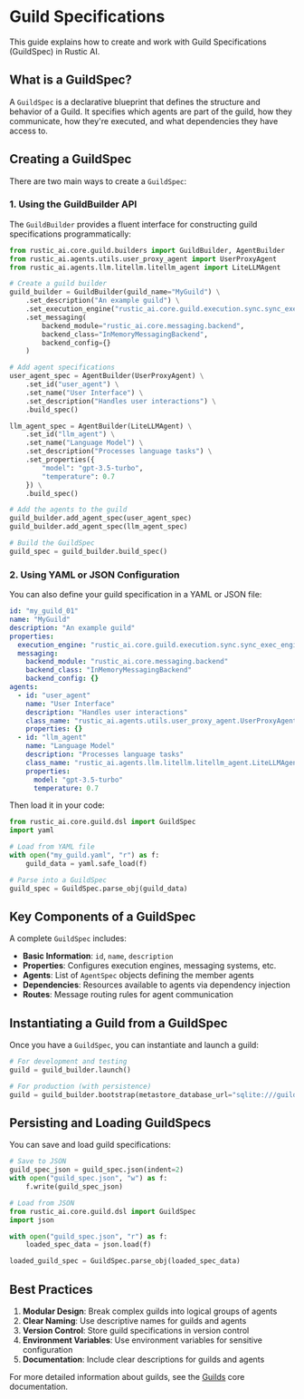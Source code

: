 # Guild Specifications

This guide explains how to create and work with Guild Specifications (GuildSpec) in Rustic AI.

## What is a GuildSpec?

A `GuildSpec` is a declarative blueprint that defines the structure and behavior of a Guild. It specifies which agents are part of the guild, how they communicate, how they're executed, and what dependencies they have access to.

## Creating a GuildSpec

There are two main ways to create a `GuildSpec`:

### 1. Using the GuildBuilder API

The `GuildBuilder` provides a fluent interface for constructing guild specifications programmatically:

```python
from rustic_ai.core.guild.builders import GuildBuilder, AgentBuilder
from rustic_ai.agents.utils.user_proxy_agent import UserProxyAgent
from rustic_ai.agents.llm.litellm.litellm_agent import LiteLLMAgent

# Create a guild builder
guild_builder = GuildBuilder(guild_name="MyGuild") \
    .set_description("An example guild") \
    .set_execution_engine("rustic_ai.core.guild.execution.sync.sync_exec_engine.SyncExecutionEngine") \
    .set_messaging(
        backend_module="rustic_ai.core.messaging.backend",
        backend_class="InMemoryMessagingBackend",
        backend_config={}
    )

# Add agent specifications
user_agent_spec = AgentBuilder(UserProxyAgent) \
    .set_id("user_agent") \
    .set_name("User Interface") \
    .set_description("Handles user interactions") \
    .build_spec()

llm_agent_spec = AgentBuilder(LiteLLMAgent) \
    .set_id("llm_agent") \
    .set_name("Language Model") \
    .set_description("Processes language tasks") \
    .set_properties({
        "model": "gpt-3.5-turbo",
        "temperature": 0.7
    }) \
    .build_spec()

# Add the agents to the guild
guild_builder.add_agent_spec(user_agent_spec)
guild_builder.add_agent_spec(llm_agent_spec)

# Build the GuildSpec
guild_spec = guild_builder.build_spec()
```

### 2. Using YAML or JSON Configuration

You can also define your guild specification in a YAML or JSON file:

```yaml
id: "my_guild_01"
name: "MyGuild"
description: "An example guild"
properties:
  execution_engine: "rustic_ai.core.guild.execution.sync.sync_exec_engine.SyncExecutionEngine"
  messaging:
    backend_module: "rustic_ai.core.messaging.backend"
    backend_class: "InMemoryMessagingBackend"
    backend_config: {}
agents:
  - id: "user_agent"
    name: "User Interface"
    description: "Handles user interactions"
    class_name: "rustic_ai.agents.utils.user_proxy_agent.UserProxyAgent"
    properties: {}
  - id: "llm_agent"
    name: "Language Model"
    description: "Processes language tasks"
    class_name: "rustic_ai.agents.llm.litellm.litellm_agent.LiteLLMAgent"
    properties:
      model: "gpt-3.5-turbo"
      temperature: 0.7
```

Then load it in your code:

```python
from rustic_ai.core.guild.dsl import GuildSpec
import yaml

# Load from YAML file
with open("my_guild.yaml", "r") as f:
    guild_data = yaml.safe_load(f)

# Parse into a GuildSpec
guild_spec = GuildSpec.parse_obj(guild_data)
```

## Key Components of a GuildSpec

A complete `GuildSpec` includes:

- **Basic Information**: `id`, `name`, `description`
- **Properties**: Configures execution engines, messaging systems, etc.
- **Agents**: List of `AgentSpec` objects defining the member agents
- **Dependencies**: Resources available to agents via dependency injection
- **Routes**: Message routing rules for agent communication

## Instantiating a Guild from a GuildSpec

Once you have a `GuildSpec`, you can instantiate and launch a guild:

```python
# For development and testing
guild = guild_builder.launch()

# For production (with persistence)
guild = guild_builder.bootstrap(metastore_database_url="sqlite:///guild_store.db")
```

## Persisting and Loading GuildSpecs

You can save and load guild specifications:

```python
# Save to JSON
guild_spec_json = guild_spec.json(indent=2)
with open("guild_spec.json", "w") as f:
    f.write(guild_spec_json)

# Load from JSON
from rustic_ai.core.guild.dsl import GuildSpec
import json

with open("guild_spec.json", "r") as f:
    loaded_spec_data = json.load(f)

loaded_guild_spec = GuildSpec.parse_obj(loaded_spec_data)
```

## Best Practices

1. **Modular Design**: Break complex guilds into logical groups of agents
2. **Clear Naming**: Use descriptive names for guilds and agents
3. **Version Control**: Store guild specifications in version control
4. **Environment Variables**: Use environment variables for sensitive configuration
5. **Documentation**: Include clear descriptions for guilds and agents

For more detailed information about guilds, see the [Guilds](../core/guilds.md) core documentation. 